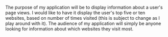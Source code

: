 The purpose of my application will be to display information about a user's page views. I would like to have it display the user's top five or ten websites, based on number of times visited (this is subject to change as I play around with it). The audience of my application will simply be anyone looking for information about which websites they visit most. 
